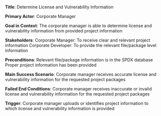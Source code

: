 **Title**: Determine License and Vulnerability Information

**Primary Actor**: Corporate Manager

**Goal in Context**: The corporate manager is able to determine license and vulnerability information from provided project information

**Stakeholders**:
  Corporate Manager: To receive clear and relevant project information
  Corporate Developer: To provide the relevant file/package level information

**Preconditions**:
  Relevant file/package information is in the SPDX database
  Proper project information has been provided

**Main Success Scenario**: Corporate manager receives accurate license and vulnerability information for the requested project packages

**Failed End Conditions**: Corporate manager receives inaccurate or invalid license and vulnerability information for the requested project packages

**Trigger**: Corporate manager uploads or identifies project information to which license and vulnerability information is provided

